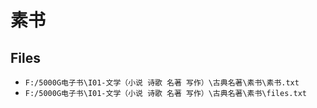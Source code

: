 # 素书

## Files

- `F:/5000G电子书\I01-文学（小说 诗歌 名著 写作）\古典名著\素书\素书.txt`
- `F:/5000G电子书\I01-文学（小说 诗歌 名著 写作）\古典名著\素书\files.txt`
